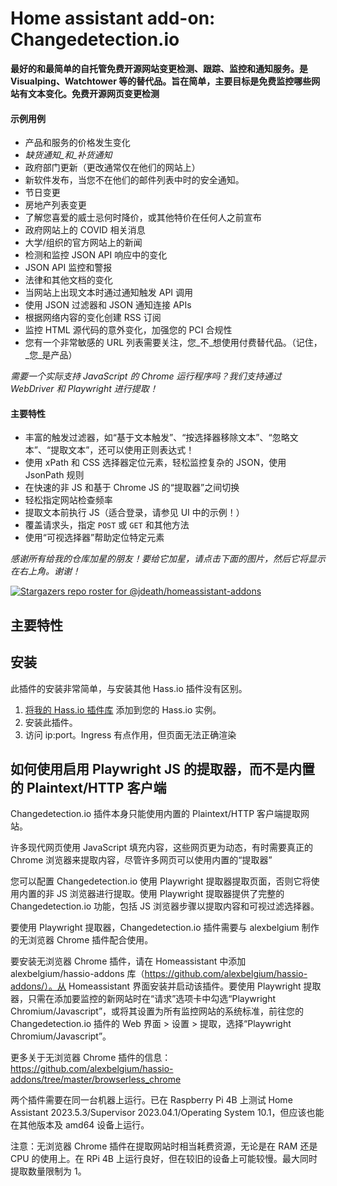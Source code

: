 # Home assistant add-on: Changedetection.io

**最好的和最简单的自托管免费开源网站变更检测、跟踪、监控和通知服务。是 Visualping、Watchtower 等的替代品。旨在简单，主要目标是免费监控哪些网站有文本变化。免费开源网页变更检测**

#### 示例用例

- 产品和服务的价格发生变化
- _缺货通知_和_补货通知_
- 政府部门更新（更改通常仅在他们的网站上）
- 新软件发布，当您不在他们的邮件列表中时的安全通知。
- 节日变更
- 房地产列表变更
- 了解您喜爱的威士忌何时降价，或其他特价在任何人之前宣布
- 政府网站上的 COVID 相关消息
- 大学/组织的官方网站上的新闻
- 检测和监控 JSON API 响应中的变化 
- JSON API 监控和警报
- 法律和其他文档的变化
- 当网站上出现文本时通过通知触发 API 调用
- 使用 JSON 过滤器和 JSON 通知连接 APIs
- 根据网络内容的变化创建 RSS 订阅
- 监控 HTML 源代码的意外变化，加强您的 PCI 合规性
- 您有一个非常敏感的 URL 列表需要关注，您_不_想使用付费替代品。（记住，_您_是产品）

_需要一个实际支持 JavaScript 的 Chrome 运行程序吗？我们支持通过 WebDriver 和 Playwright 进行提取！_

#### 主要特性

- 丰富的触发过滤器，如“基于文本触发”、“按选择器移除文本”、“忽略文本”、“提取文本”，还可以使用正则表达式！
- 使用 xPath 和 CSS 选择器定位元素，轻松监控复杂的 JSON，使用 JsonPath 规则
- 在快速的非 JS 和基于 Chrome JS 的“提取器”之间切换
- 轻松指定网站检查频率
- 提取文本前执行 JS（适合登录，请参见 UI 中的示例！）
- 覆盖请求头，指定 `POST` 或 `GET` 和其他方法
- 使用“可视选择器”帮助定位特定元素

_感谢所有给我的仓库加星的朋友！要给它加星，请点击下面的图片，然后它将显示在右上角。谢谢！_

[![Stargazers repo roster for @jdeath/homeassistant-addons](https://reporoster.com/stars/jdeath/homeassistant-addons)](https://github.com/jdeath/homeassistant-addons/stargazers)

## 主要特性


## 安装

此插件的安装非常简单，与安装其他 Hass.io 插件没有区别。

1. [将我的 Hass.io 插件库][repository] 添加到您的 Hass.io 实例。
1. 安装此插件。
1. 访问 ip:port。Ingress 有点作用，但页面无法正确渲染


## 如何使用启用 Playwright JS 的提取器，而不是内置的 Plaintext/HTTP 客户端

Changedetection.io 插件本身只能使用内置的 Plaintext/HTTP 客户端提取网站。

许多现代网页使用 JavaScript 填充内容，这些网页更为动态，有时需要真正的 Chrome 浏览器来提取内容，尽管许多网页可以使用内置的“提取器”

您可以配置 Changedetection.io 使用 Playwright 提取器提取页面，否则它将使用内置的非 JS 浏览器进行提取。使用 Playwright 提取器提供了完整的 Changedetection.io 功能，包括 JS 浏览器步骤以提取内容和可视过滤选择器。

要使用 Playwright 提取器，Changedetection.io 插件需要与 alexbelgium 制作的无浏览器 Chrome 插件配合使用。

要安装无浏览器 Chrome 插件，请在 Homeassistant 中添加 alexbelgium/hassio-addons 库（https://github.com/alexbelgium/hassio-addons/）。从 Homeassistant 界面安装并启动该插件。要使用 Playwright 提取器，只需在添加要监控的新网站时在“请求”选项卡中勾选“Playwright Chromium/Javascript”，或将其设置为所有监控网站的系统标准，前往您的 Changedetection.io 插件的 Web 界面 > 设置 > 提取，选择“Playwright Chromium/Javascript”。

更多关于无浏览器 Chrome 插件的信息：https://github.com/alexbelgium/hassio-addons/tree/master/browserless_chrome

两个插件需要在同一台机器上运行。已在 Raspberry Pi 4B 上测试 Home Assistant 2023.5.3/Supervisor 2023.04.1/Operating System 10.1，但应该也能在其他版本及 amd64 设备上运行。

注意：无浏览器 Chrome 插件在提取网站时相当耗费资源，无论是在 RAM 还是 CPU 的使用上。在 RPi 4B 上运行良好，但在较旧的设备上可能较慢。最大同时提取数量限制为 1。


[repository]: https://github.com/jdeath/homeassistant-addons